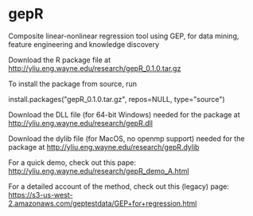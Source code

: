 # gepR
Composite linear-nonlinear regression tool using GEP, for data mining, feature engineering and knowledge discovery

Download the R package file at http://yliu.eng.wayne.edu/research/gepR_0.1.0.tar.gz

To install the package from source, run 

install.packages("gepR_0.1.0.tar.gz", repos=NULL, type="source")

Download the DLL file (for 64-bit Windows) needed for the package at http://yliu.eng.wayne.edu/research/gepR.dll

Download the dylib file (for MacOS, no openmp support) needed for the package at http://yliu.eng.wayne.edu/research/gepR.dylib

For a quick demo, check out this pape: http://yliu.eng.wayne.edu/research/gepR_demo_A.html

For a detailed account of the method, check out this (legacy) page: https://s3-us-west-2.amazonaws.com/geptestdata/GEP+for+regression.html
